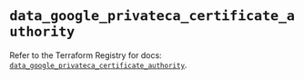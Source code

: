 # `data_google_privateca_certificate_authority`

Refer to the Terraform Registry for docs: [`data_google_privateca_certificate_authority`](https://registry.terraform.io/providers/hashicorp/google-beta/5.41.0/docs/data-sources/google_privateca_certificate_authority).
